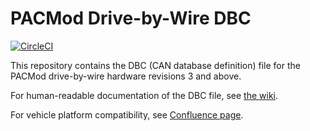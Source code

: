 # PACMod Drive-by-Wire DBC #

[![CircleCI](https://circleci.com/gh/astuff/pacmod_dbc/tree/v3.svg?style=svg)](https://circleci.com/gh/astuff/pacmod_dbc/tree/v3)

This repository contains the DBC (CAN database definition) file for the PACMod drive-by-wire hardware revisions 3 and above.

For human-readable documentation of the DBC file, see [the wiki](https://github.com/astuff/pacmod_dbc/wiki).

For vehicle platform compatibility, see [Confluence page](https://autonomoustuff.atlassian.net/wiki/spaces/PACMod/pages/1510604805/Vehicle+Platform+PACMod+Compatibility).